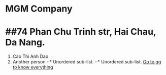 # MGM Company
##74 Phan Chu Trinh str, Hai Chau, Da Nang.
=======
1. Cao Thi Anh Dao
2. Another person
⋅⋅* Unordered sub-list. 
⋅⋅* Unordered sub-list. 
[Go to gg to know everything](https://www.google.com)
